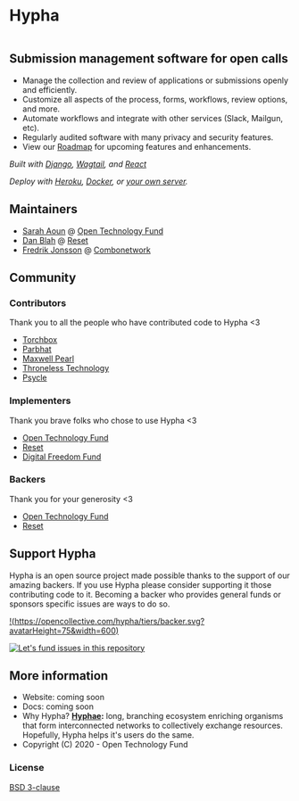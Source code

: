 # Hypha

[![<OpenTechFund>](https://circleci.com/gh/OpenTechFund/hypha.svg?style=shield)](https://circleci.com/gh/OpenTechFund/hypha)


## Submission management software for open calls

* Manage the collection and review of applications or submissions openly and efficiently.
* Customize all aspects of the process, forms, workflows, review options, and more.
* Automate workflows and integrate with other services (Slack, Mailgun, etc).
* Regularly audited software with many privacy and security features.
* View our [Roadmap](https://github.com/OpenTechFund/hypha/wiki/Roadmap) for upcoming features and enhancements.

*Built with [Django](https://www.djangoproject.com/), [Wagtail](https://wagtail.io/), and [React](https://reactjs.org/)*

*Deploy with [Heroku](https://github.com/OpenTechFund/hypha/wiki/Deployment:-Heroku), [Docker](https://github.com/OpenTechFund/hypha/wiki/Deployment:-Docker), or [your own server](https://github.com/OpenTechFund/hypha/wiki/Deployment:-Standalone-App).*

## Maintainers

- [Sarah Aoun](https://github.com/saoun) @ [Open Technology Fund](https://www.opentech.fund/)
- [Dan Blah](https://github.com/danblah) @ [Reset](https://www.reset.tech/)
- [Fredrik Jonsson](https://github.com/frjo) @ [Combonetwork](https://www.combonet.se/)

## Community

### Contributors
Thank you to all the people who have contributed code to Hypha <3

- [Torchbox](https://www.torchbox.com/)
- [Parbhat](https://parbhatpuri.com/)
- [Maxwell Pearl](https://maxwellpearl.com/)
- [Throneless Technology](https://throneless.tech/)
- [Psycle](https://psycle.com/)

### Implementers
Thank you brave folks who chose to use Hypha <3

- [Open Technology Fund](https://www.opentech.fund)
- [Reset](https://www.reset.tech)
- [Digital Freedom Fund](https://digitalfreedomfund.org/)

### Backers
Thank you for your generosity <3

- [Open Technology Fund](https://www.opentech.fund)
- [Reset](https://www.reset.tech)

## Support Hypha

Hypha is an open source project made possible thanks to the support of our amazing backers. If you use Hypha please consider supporting it those contributing code to it. Becoming a backer who provides general funds or sponsors specific issues are ways to do so.

[!(https://opencollective.com/hypha/tiers/backer.svg?avatarHeight=75&width=600)](https://opencollective.com/hypha)

[![Let's fund issues in this repository](https://issuehunt.io/static/embed/issuehunt-button-v1.svg)](https://issuehunt.io/r/OpenTechFund/hypha)

## More information

* Website: coming soon
* Docs: coming soon
* Why Hypha? **[Hyphae](https://en.wikipedia.org/wiki/Mycorrhizal_network):** long, branching ecosystem enriching organisms that form interconnected networks to collectively exchange resources. Hopefully, Hypha helps it's users do the same.
* Copyright (C) 2020 - Open Technology Fund

### License

[BSD 3-clause](./LICENSE)
